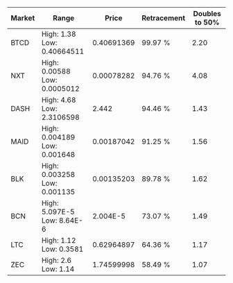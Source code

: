 | Market | Range | Price| Retracement | Doubles to 50% |
| --- | --- | --- | --- | --- |
| BTCD | High: 1.38<br />Low: 0.40664511 | 0.40691369 | 99.97 % | 2.20 |
| NXT | High: 0.00588<br />Low: 0.0005012 | 0.00078282 | 94.76 % | 4.08 |
| DASH | High: 4.68<br />Low: 2.3106598 | 2.442 | 94.46 % | 1.43 |
| MAID | High: 0.004189<br />Low: 0.001648 | 0.00187042 | 91.25 % | 1.56 |
| BLK | High: 0.003258<br />Low: 0.001135 | 0.00135203 | 89.78 % | 1.62 |
| BCN | High: 5.097E-5<br />Low: 8.64E-6 | 2.004E-5 | 73.07 % | 1.49 |
| LTC | High: 1.12<br />Low: 0.3581 | 0.62964897 | 64.36 % | 1.17 |
| ZEC | High: 2.6<br />Low: 1.14 | 1.74599998 | 58.49 % | 1.07 |
